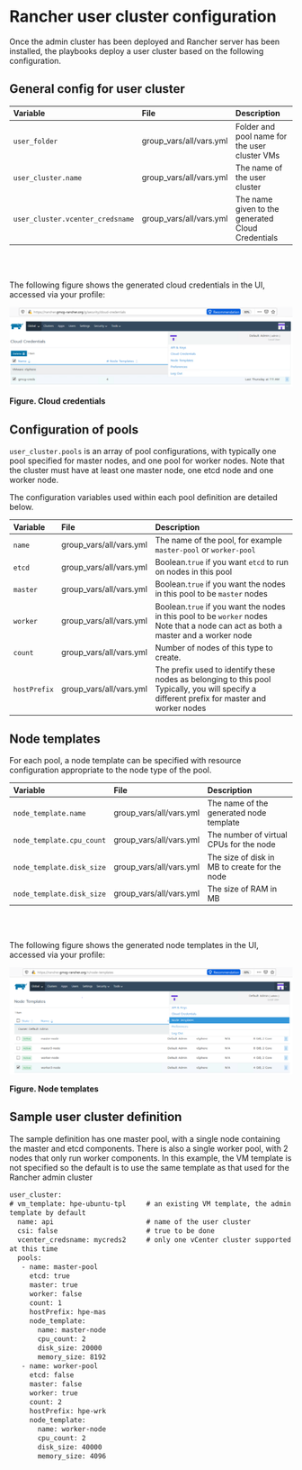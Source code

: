 # Rancher user cluster configuration

<!-- TODO Rancher user cluster config -->
Once the admin cluster has been deployed and Rancher server has been installed, the playbooks deploy a
user cluster based on the following configuration.

## General config for user cluster

|Variable|File|Description|
|:-------|:---|:----------|
|`user_folder`|group_vars/all/vars.yml|Folder and pool name for the user cluster VMs|
|`user_cluster.name`|group_vars/all/vars.yml|The name of the user cluster|
|`user_cluster.vcenter_credsname`|group_vars/all/vars.yml|The name given to the generated Cloud Credentials|


<br><br>

The following figure shows the generated cloud credentials in the UI, accessed via your profile:

!["Cloud credentials"][cloud-credentials-png] 

**Figure. Cloud credentials**


## Configuration of pools

`user_cluster.pools` is an array of pool configurations, with typically one pool specified for master nodes,
and one pool for worker nodes. Note that the cluster must have at least one master node, one etcd node and one worker node.

The configuration variables used within each pool definition are detailed below.


|Variable|File|Description|
|:-------|:---|:----------|
|`name`|group_vars/all/vars.yml|The name of the pool, for example `master-pool` or `worker-pool`|
|`etcd`|group_vars/all/vars.yml|Boolean.`true` if you want `etcd` to run on nodes in this pool|
|`master`|group_vars/all/vars.yml|Boolean.`true` if you want the nodes in this pool to be `master` nodes|
|`worker`|group_vars/all/vars.yml|Boolean.`true` if you want the nodes in this pool to be `worker` nodes<br>Note that a node can act as both a master and a worker node|
|`count`|group_vars/all/vars.yml|Number of nodes of this type to create.|
|`hostPrefix`|group_vars/all/vars.yml|The prefix used to identify these nodes as belonging to this pool<br>Typically, you will specify a different prefix for master and worker nodes|


## Node templates

For each pool, a node template can be specified with resource configuration appropriate to the node type
of the pool.

|Variable|File|Description|
|:-------|:---|:----------|
|`node_template.name`|group_vars/all/vars.yml|The name of the generated node template|
|`node_template.cpu_count`|group_vars/all/vars.yml|The number of virtual CPUs for the node|
|`node_template.disk_size`|group_vars/all/vars.yml|The size of disk in MB to create for the node|
|`node_template.disk_size`|group_vars/all/vars.yml|The size of RAM in MB|


<br><br>

The following figure shows the generated node templates in the UI, accessed via your profile:

!["Node templates"][node-templates-png]

**Figure. Node templates**


## Sample user cluster definition

The sample definition has one master pool, with a single node containing the master and etcd components. There is also
a single worker pool, with 2 nodes that only run worker components. In this example, the VM template is not specified 
so the default is to use the same template as that used for the Rancher admin cluster

```
user_cluster:
# vm_template: hpe-ubuntu-tpl     # an existing VM template, the admin template by default
  name: api                       # name of the user cluster
  csi: false                      # true to be done
  vcenter_credsname: mycreds2     # only one vCenter cluster supported at this time
  pools:
   - name: master-pool
     etcd: true
     master: true
     worker: false
     count: 1
     hostPrefix: hpe-mas
     node_template:
       name: master-node
       cpu_count: 2
       disk_size: 20000
       memory_size: 8192
   - name: worker-pool
     etcd: false
     master: false
     worker: true
     count: 2
     hostPrefix: hpe-wrk
     node_template:
       name: worker-node
       cpu_count: 2
       disk_size: 40000
       memory_size: 4096
```



[cloud-credentials-png]:<../images/cloud-credentials.png> "Figure. Cloud credentials"
[node-templates-png]:<../images/node-templates.png> "Figure. Node templates"

